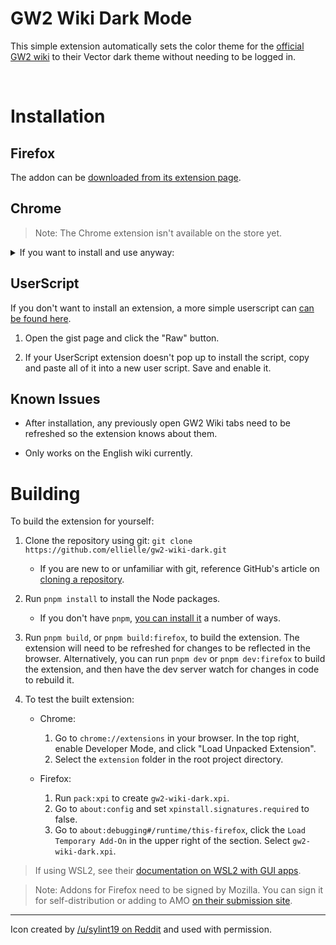 # GW2 Wiki Dark Mode

This simple extension automatically sets the color theme for the [official GW2 wiki](https://wiki.guildwars2.com/wiki/Main_Page) to their Vector dark theme without needing to be logged in. 

<br>

# Installation

## Firefox

The addon can be [downloaded from its extension page](https://addons.mozilla.org/en-US/firefox/addon/gw2-wiki-dark-mode/). 

## Chrome

> Note: The Chrome extension isn't available on the store yet.

<details>
<summary>If you want to install and use anyway:</summary>
<br>
For each new release:

1. Download the most current release, make sure to download ```gw2-wiki-dark-chrome.zip```. Extract the files into an empty folder.

2. In Chrome, go to ```chrome://extensions``` in your browser. In the top right, enable Developer Mode, and click "Load Unpacked Extension". Select the folder holding the files.

3. After installation, make sure the extension is enabled. Reload any GW2 Wiki pages currently open.

4. You may delete the folder and ```.zip``` file now. 
</details>

## UserScript

If you don't want to install an extension, a more simple userscript can [can be found here](https://gist.github.com/ellielle/e9182e1822d089122db9c8f6981f4ba5).

1. Open the gist page and click the "Raw" button. 

2. If your UserScript extension doesn't pop up to install the script, copy and paste all of it into a new user script. Save and enable it.

## Known Issues

* After installation, any previously open GW2 Wiki tabs need to be refreshed so the extension knows about them.

* Only works on the English wiki currently.

# Building

To build the extension for yourself:

1. Clone the repository using git: `git clone https://github.com/ellielle/gw2-wiki-dark.git`

    - If you are new to or unfamiliar with git, reference GitHub's article on [cloning a repository](https://help.github.com/en/articles/cloning-a-repository).

2. Run `pnpm install` to install the Node packages.
    - If you don't have `pnpm`, [you can install it](https://pnpm.io/installation) a number of ways.

3. Run `pnpm build`, or `pnpm build:firefox`, to build the extension. The extension will need to be refreshed for changes to be reflected in the browser. Alternatively, you can run `pnpm dev` or `pnpm dev:firefox` to build the extension, and then have the dev server watch for changes in code to rebuild it.

4. To test the built extension:
    
    - Chrome:
      1. Go to ```chrome://extensions``` in your browser. In the top right, enable Developer Mode, and click "Load Unpacked Extension". 
      2. Select the `extension` folder in the root project directory.

    - Firefox: 
      1. Run `pack:xpi` to create `gw2-wiki-dark.xpi`. 
      2. Go to `about:config` and set `xpinstall.signatures.required` to false.
      3. Go to `about:debugging#/runtime/this-firefox`, click the `Load Temporary Add-On` in the upper right of the section. Select `gw2-wiki-dark.xpi`.

> If using WSL2, see their [documentation on WSL2 with GUI apps](https://learn.microsoft.com/en-us/windows/wsl/tutorials/gui-apps). 

> Note: Addons for Firefox need to be signed by Mozilla. You can sign it for self-distribution or adding to AMO [on their submission site](https://addons.mozilla.org/en-US/developers/addon/submit/distribution).

---

Icon created by [/u/sylint19 on Reddit](https://www.reddit.com/r/Guildwars2/comments/cy7h5l/guild_wars_2_icebrood_saga_desktop_icons/) and used with permission.
